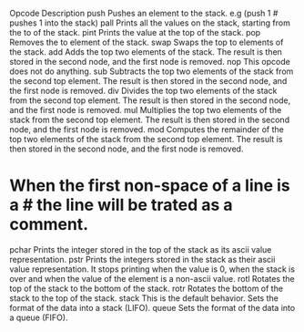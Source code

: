 Opcode	Description
push	Pushes an element to the stack. e.g (push 1 # pushes 1 into the stack)
pall	Prints all the values on the stack, starting from the to of the stack.
pint	Prints the value at the top of the stack.
pop	Removes the to element of the stack.
swap	Swaps the top to elements of the stack.
add	Adds the top two elements of the stack. The result is then stored in the second node, and the first node is removed.
nop	This opcode does not do anything.
sub	Subtracts the top two elements of the stack from the second top element. The result is then stored in the second node, and the first node is removed.
div	Divides the top two elements of the stack from the second top element. The result is then stored in the second node, and the first node is removed.
mul	Multiplies the top two elements of the stack from the second top element. The result is then stored in the second node, and the first node is removed.
mod	Computes the remainder of the top two elements of the stack from the second top element. The result is then stored in the second node, and the first node is removed.
#	When the first non-space of a line is a # the line will be trated as a comment.
pchar	Prints the integer stored in the top of the stack as its ascii value representation.
pstr	Prints the integers stored in the stack as their ascii value representation. It stops printing when the value is 0, when the stack is over and when the value of the element is a non-ascii value.
rotl	Rotates the top of the stack to the bottom of the stack.
rotr	Rotates the bottom of the stack to the top of the stack.
stack	This is the default behavior. Sets the format of the data into a stack (LIFO).
queue	Sets the format of the data into a queue (FIFO).
